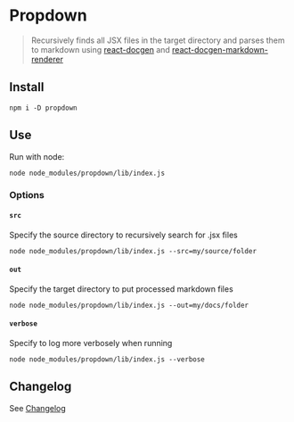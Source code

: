 # Propdown

> Recursively finds all JSX files in the target directory and parses them to markdown using [react-docgen](https://github.com/reactjs/react-docgen) and [react-docgen-markdown-renderer](https://github.com/OriR/react-docgen-markdown-renderer)

## Install

```
npm i -D propdown
```

## Use

Run with node:

```
node node_modules/propdown/lib/index.js
```

### Options

#### `src`

Specify the source directory to recursively search for .jsx files

```
node node_modules/propdown/lib/index.js --src=my/source/folder
```

#### `out`

Specify the target directory to put processed markdown files

```
node node_modules/propdown/lib/index.js --out=my/docs/folder
```

#### `verbose`

Specify to log more verbosely when running

```
node node_modules/propdown/lib/index.js --verbose
```

## Changelog

See [Changelog](./CHANGELOG.md)
